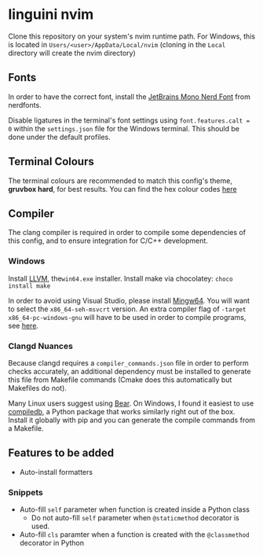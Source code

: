 # linguini nvim

Clone this repository on your system's nvim runtime path. For Windows, this is located in
`Users/<user>/AppData/Local/nvim` (cloning in the `Local` directory will create the nvim directory)

## Fonts
In order to have the correct font, install the [JetBrains Mono Nerd Font][nerd-fonts] from nerdfonts.

Disable ligatures in the terminal's font settings using `font.features.calt = 0` within the `settings.json` file
for the Windows terminal. This should be done under the default profiles.

## Terminal Colours
The terminal colours are recommended to match this config's theme, **gruvbox hard**, for best results. You can find the
hex colour codes [here][gruvbox]

## Compiler
The clang compiler is required in order to compile some dependencies of this config, and to ensure integration for C/C++
development.

### Windows
Install [LLVM][llvm], the`win64.exe` installer.
Install make via chocolatey: `choco install make`

In order to avoid using Visual Studio, please install [Mingw64][mingw]. You will want to select the `x86_64-seh-msvcrt`
version. An extra compiler flag of `-target x86_64-pc-windows-gnu` will have to be used in order to compile programs,
see [here][compiler-workaround].

### Clangd Nuances
Because clangd requires a `compiler_commands.json` file in order to perform checks accurately, an additional dependency
must be installed to generate this file from Makefile commands (Cmake does this automatically but Makefiles do not).

Many Linux users suggest using [Bear][bear]. On Windows, I found it easiest to use [compiledb][compiledb], a Python
package that works similarly right out of the box. Install it globally with pip and you can generate the compile 
commands from a Makefile.

## Features to be added

- Auto-install formatters

### Snippets
- Auto-fill `self` parameter when function is created inside a Python class
    - Do not auto-fill `self` parameter when `@staticmethod` decorator is used.
- Auto-fill `cls` paramter when a function is created with the `@classmethod` decorator in Python

[nerd-fonts]: https://www.nerdfonts.com/font-downloads
[gruvbox]: https://github.com/morhetz/gruvbox
[compiler-workaround]: https://wetmelon.github.io/clang-on-windows.html
[llvm]: https://github.com/llvm/llvm-project/releases
[mingw]: https://github.com/niXman/mingw-builds-binaries/releases
[bear]: https://github.com/rizsotto/Bear
[compiledb]: https://github.com/nickdiego/compiledb
